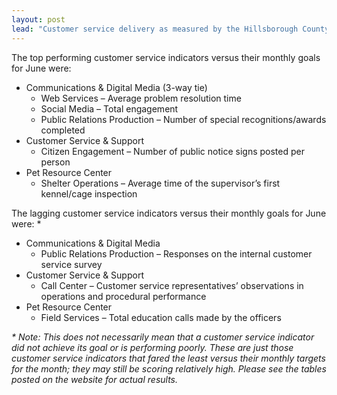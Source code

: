 ```yaml
---
layout: post
lead: "Customer service delivery as measured by the Hillsborough County Consolidated Service Index (HCCCI) was essentially unchanged from May slipping 23 basis points to 104.75 for the month of June. This score remains in the very center of the desired 100.0 to 110.0 point range. A reading of 104.75 implies that on a combined basis, the county’s customer service indicators are performing at a level +4.75% better than expected."
---
```


The top performing customer service indicators versus their monthly goals for June were:

* Communications & Digital Media (3-way tie)
  * Web Services – Average problem resolution time
  * Social Media – Total engagement
  * Public Relations Production – Number of special recognitions/awards completed
* Customer Service & Support
  * Citizen Engagement – Number of public notice signs posted per person
* Pet Resource Center
  * Shelter Operations – Average time of the supervisor’s first kennel/cage inspection

The lagging customer service indicators versus their monthly goals for June were: \*

* Communications & Digital Media
  * Public Relations Production – Responses on the internal customer service survey
* Customer Service & Support
  * Call Center – Customer service representatives’ observations in operations and procedural performance
* Pet Resource Center
  * Field Services – Total education calls made by the officers

<em class="small">\* Note: This does not necessarily mean that a customer service indicator did not achieve its goal or is performing poorly. These are just those customer service indicators that fared the least versus their monthly targets for the month; they may still be scoring relatively high. Please see the tables posted on the website for actual results.</em>
